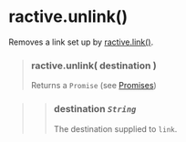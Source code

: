 # ractive.unlink()


Removes a link set up by [ractive.link()](ractive.link().md).

> ### ractive.unlink( destination )
> Returns a `Promise` (see [Promises](Promises.md))

> > ### **destination** *`String`*
> > The destination supplied to `link`.


